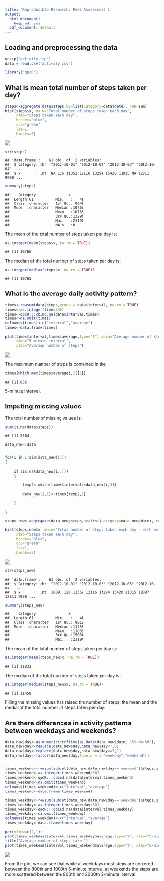 ```yaml
---
title: 'Reproducible Research: Peer Assessment 1'
output:
  html_document:
    keep_md: yes
  pdf_document: default
---
```



## Loading and preprocessing the data

```r
unzip("activity.zip")
data = read.csv("activity.csv")
```


```r
library("qpcR")
```



## What is mean total number of steps taken per day?


```r
steps<-aggregate(data$steps,by=list(Category=data$date), FUN=sum)
hist(steps$x, main="Total number of steps taken each day", 
     xlab="Steps taken each day", 
     border="blue", 
     col="green",
     las=1, 
     breaks=5)
```

![](PA1_template_files/figure-html/unnamed-chunk-4-1.png)<!-- -->


```r
str(steps)
```

```
## 'data.frame':	61 obs. of  2 variables:
##  $ Category: chr  "2012-10-01" "2012-10-02" "2012-10-03" "2012-10-04" ...
##  $ x       : int  NA 126 11352 12116 13294 15420 11015 NA 12811 9900 ...
```

```r
summary(steps)
```

```
##    Category               x        
##  Length:61          Min.   :   41  
##  Class :character   1st Qu.: 8841  
##  Mode  :character   Median :10765  
##                     Mean   :10766  
##                     3rd Qu.:13294  
##                     Max.   :21194  
##                     NA's   :8
```

The mean of the total number of steps taken per day is: 

```r
as.integer(mean(steps$x, na.rm = TRUE))
```

```
## [1] 10766
```

The median of the total number of steps taken per day is: 

```r
as.integer(median(steps$x, na.rm = TRUE))
```

```
## [1] 10765
```


## What is the average daily activity pattern?


```r
times<-rowsum(data$steps,group = data$interval, na.rm = TRUE)
times<-as.integer(times/30)
times<-qpcR:::cbind.na(data$interval,times)
times<-na.omit(times)
colnames(times)<-c("interval","average")
times<-data.frame(times)
```


```r
plot(times$interval,times$average,type="l", main="Average number of steps taken",
     xlab="5-minute interval",
     ylab="Average number of steps")
```

![](PA1_template_files/figure-html/unnamed-chunk-9-1.png)<!-- -->

The maximum number of steps is contained in the 

```r
times[which.max(times$average),][[1]]
```

```
## [1] 835
```
5-minute interval.

## Imputing missing values
The total number of missing values is:

```r
sum(is.na(data$steps))
```

```
## [1] 2304
```


```r
data_new<-data


for(i in 1:dim(data_new)[1])
{
    
    if (is.na(data_new[i,1]))
    {
        
        temp2<-which(times$interval==data_new[i,3])
        
        data_new[i,1]<-times[temp2,2]
        
    }
    
}

steps_new<-aggregate(data_new$steps,by=list(Category=data_new$date), FUN=sum)
```


```r
hist(steps_new$x, main="Total number of steps taken each day - with estimates for NAs", 
     xlab="Steps taken each day", 
     border="blue", 
     col="green",
     las=1, 
     breaks=5)
```

![](PA1_template_files/figure-html/unnamed-chunk-13-1.png)<!-- -->



```r
str(steps_new)
```

```
## 'data.frame':	61 obs. of  2 variables:
##  $ Category: chr  "2012-10-01" "2012-10-02" "2012-10-03" "2012-10-04" ...
##  $ x       : int  18897 126 11352 12116 13294 15420 11015 18897 12811 9900 ...
```

```r
summary(steps_new)
```

```
##    Category               x        
##  Length:61          Min.   :   41  
##  Class :character   1st Qu.: 9819  
##  Mode  :character   Median :11458  
##                     Mean   :11833  
##                     3rd Qu.:15084  
##                     Max.   :21194
```

The mean of the total number of steps taken per day is: 

```r
as.integer(mean(steps_new$x, na.rm = TRUE))
```

```
## [1] 11832
```

The median of the total number of steps taken per day is: 

```r
as.integer(median(steps_new$x, na.rm = TRUE))
```

```
## [1] 11458
```
Filling the missing values has raised the number of steps, the mean and the medial of the total number of steps taken per day.


## Are there differences in activity patterns between weekdays and weekends?


```r
data_new$day<-as.numeric(strftime(as.Date(data_new$date, "%Y-%m-%d"), "%u"))
data_new$day<-replace(data_new$day,data_new$day<7,0)
data_new$day<-replace(data_new$day,data_new$day==7,1)
data_new$day<-factor(data_new$day,labels = c("weekday","weekend"))


times_weekend<-rowsum(subset(data_new,data_new$day=='weekend')$steps,group = subset(data_new,data_new$day=='weekend')$interval, na.rm = TRUE)
times_weekend<-as.integer(times_weekend/30)
times_weekend<-qpcR:::cbind.na(data$interval,times_weekend)
times_weekend<-na.omit(times_weekend)
colnames(times_weekend)<-c("interval","average")
times_weekend<-data.frame(times_weekend)

times_weekday<-rowsum(subset(data_new,data_new$day=='weekday')$steps,group = subset(data_new,data_new$day=='weekday')$interval, na.rm = TRUE)
times_weekday<-as.integer(times_weekday/30)
times_weekday<-qpcR:::cbind.na(data$interval,times_weekday)
times_weekday<-na.omit(times_weekday)
colnames(times_weekday)<-c("interval","average")
times_weekday<-data.frame(times_weekday)
```


```r
par(mfrow=c(2,1))
plot(times_weekday$interval,times_weekday$average,type="l", xlab="5-minute interval", ylab="Weekdays")
title("Average number of steps taken")
plot(times_weekend$interval,times_weekend$average,type="l", xlab="5-minute interval", ylab="Weekends")
```

![](PA1_template_files/figure-html/unnamed-chunk-18-1.png)<!-- -->

From the plot we can see that while at weekdays most steps are centered between the 800th and 1000th 5-minute interval, at weekends the steps are more scattered between the 800th and 2000th 5-minute interval.
